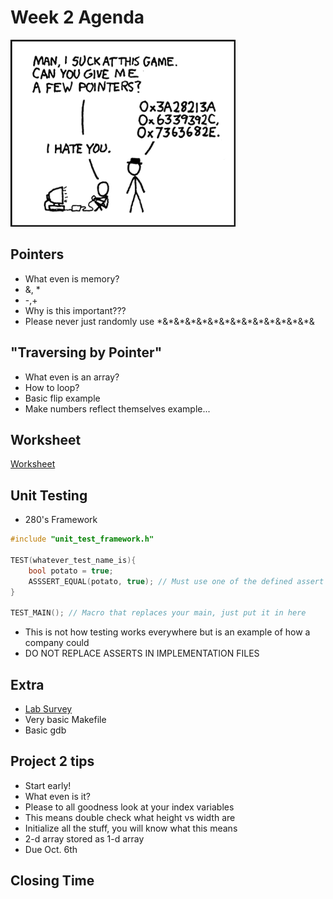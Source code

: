 # Week 2 Agenda
![Image](https://github.com/tgroechel/F17-280/blob/master/.other/pictures/pointers.png)

## Pointers
- What even is memory?
- &, \*
- \-,\+
- Why is this important???
- Please never just randomly use \*&\*&\*&\*&\*&\*&\*&\*&\*&\*&\*&\*&\*&\*&

## "Traversing by Pointer"
- What even is an array?
- How to loop?
- Basic flip example
- Make numbers reflect themselves example...

## Worksheet
[Worksheet](https://docs.google.com/document/d/1NS_pp_CGmifYoowkKbXhIr0fVnWygFYTzA2L-tIgBfU/edit)

## Unit Testing
- 280's Framework
~~~cpp
#include "unit_test_framework.h"

TEST(whatever_test_name_is){
	bool potato = true;
	ASSSERT_EQUAL(potato, true); // Must use one of the defined assert macros
}

TEST_MAIN(); // Macro that replaces your main, just put it in here
~~~
- This is not how testing works everywhere but is an example of how a company could
- DO NOT REPLACE ASSERTS IN IMPLEMENTATION FILES

## Extra
- [Lab Survey](https://docs.google.com/forms/d/1Wku4LmK3ACVGLzZ0BGNL_q5RQmzxA1D1wGhGH0XKIKo/edit)
- Very basic Makefile
- Basic gdb

## Project 2 tips
- Start early!
- What even is it?
- Please to all goodness look at your index variables
- This means double check what height vs width are
- Initialize all the stuff, you will know what this means
- 2-d array stored as 1-d array
- Due Oct. 6th

## Closing Time
